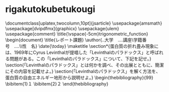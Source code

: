 # rigakutokubetukougi
\documentclass[uplatex,twocolumn,10pt]{jsarticle}
\usepackage{amsmath}
\usepackage[dvipdfmx]{graphicx}
\usepackage{ulem}
\usepackage{comment}
\title{\vspace{-5cm}trigonometric_function}
\begin{document}
\title{レポート課題}
\author{..大学　....講座\\学籍番号　....\\\性　名}
\date{\today}
\maketitle
\section*{蛋白質の折れ畳み現象には、1969年にCyrus Levinthalが提唱した「Levinthalのパラドックス」と呼ばれる問題がある。この「Levinthalのパラドックス」について、下記を記せ。}
\section{「Levinthalのパラドックス」とは何かを調べ、その出展とともに、簡潔にその内容を記載せよ。}
\section{「Levinthalのパラドックス」を解く方法を、蛋白質の自由エネルギー地形から説明せよ。}
\begin{thebibliography}{99}
\bibitem{1}１
\bibitem{2}２
\end{thebibliography}
